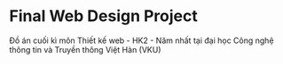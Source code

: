 # Final Web Design Project
Đồ án cuối kì môn Thiết kế web - HK2 - Năm nhất tại đại học Công nghệ thông tin và Truyền thông Việt Hàn (VKU)
